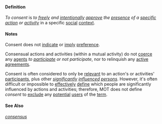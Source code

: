 #### Definition

*To consent* is *to [freely](https://github.com/gcassel/Modular-Organization-Terminology/blob/master/terms/free.md) and [intentionally](https://github.com/gcassel/Modular-Organization-Terminology/blob/master/terms/intend.md) [approve](https://github.com/gcassel/Modular-Organization-Terminology/blob/master/terms/approve.md) the [presence](https://github.com/gcassel/Modular-Organization-Terminology/blob/master/terms/presence.md) of a [specific](https://github.com/gcassel/Modular-Organization-Terminology/blob/master/terms/specific.md) [action](https://github.com/gcassel/Modular-Organization-Terminology/blob/master/terms/act.md) or [activity](https://github.com/gcassel/Modular-Organization-Terminology/blob/master/terms/activity.md)* in a specific [social](https://github.com/gcassel/Modular-Organization-Terminology/blob/master/terms/social.md) [context](https://github.com/gcassel/Modular-Organization-Terminology/blob/master/terms/context.md).

#### Notes

Consent does not [indicate](https://github.com/gcassel/Modular-Organization-Terminology/blob/master/terms/indicate.md) or [imply](https://github.com/gcassel/Modular-Organization-Terminology/blob/master/terms/imply.md) [preference](https://github.com/gcassel/Modular-Organization-Terminology/blob/master/terms/prefer.md).

Consensual actions and activities (within a mutual activity) do not [coerce](https://github.com/gcassel/Modular-Organization-Terminology/blob/master/terms/coerce.md) any [agents](https://github.com/gcassel/Modular-Organization-Terminology/blob/master/terms/agent.md) *to [participate](https://github.com/gcassel/Modular-Organization-Terminology/blob/master/terms/participate.md) or not participate*, nor to relinquish any [active](https://github.com/gcassel/Modular-Organization-Terminology/blob/master/terms/active.md) [agreements](https://github.com/gcassel/Modular-Organization-Terminology/blob/master/terms/agreement.md).

Consent is often considered to only be [relevant](https://github.com/gcassel/Modular-Organization-Terminology/blob/master/terms/relevance.md) to an action's or activities' [participants](https://github.com/gcassel/Modular-Organization-Terminology/blob/master/terms/participate.md), plus other *[significantly](https://github.com/gcassel/Modular-Organization-Terminology/blob/master/terms/significance.md) [influenced](https://github.com/gcassel/Modular-Organization-Terminology/blob/master/terms/influence.md) [persons](https://github.com/gcassel/Modular-Organization-Terminology/blob/master/terms/person.md)*.  However, it's often difficult or impossible to [effectively](https://github.com/gcassel/Modular-Organization-Terminology/blob/master/terms/effective.md) [define](https://github.com/gcassel/Modular-Organization-Terminology/blob/master/terms/define.md) which people are significantly influenced by actions and activities; therefore, MOT does not define *consent* to [exclude](https://github.com/gcassel/Modular-Organization-Terminology/blob/master/terms/exclude.md) any [potential](https://github.com/gcassel/Modular-Organization-Terminology/blob/master/terms/potential.md) [users](https://github.com/gcassel/Modular-Organization-Terminology/blob/master/terms/use.md) of the [term](https://github.com/gcassel/Modular-Organization-Terminology/blob/master/terms/term.md).
 
#### See Also

*[consensus](https://github.com/gcassel/Modular-Organization-Terminology/blob/master/terms/consensus.md)*
 

